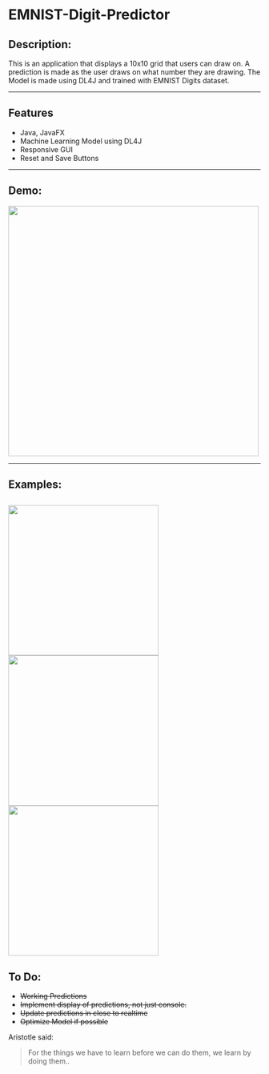 # EMNIST-Digit-Predictor

## Description:
This is an application that displays a 10x10 grid that users can draw on. A prediction is made as the user draws on what number they are drawing. The Model is made using DL4J and trained with EMNIST Digits dataset.

----

## Features
- Java, JavaFX
- Machine Learning Model using DL4J
- Responsive GUI
- Reset and Save Buttons

----
## Demo:

<img src="https://user-images.githubusercontent.com/8952745/121995990-d8607580-cd75-11eb-873d-04a22941da04.gif" width="500" height="500">

----
## Examples:
<img src="https://user-images.githubusercontent.com/8952745/121995893-b23ad580-cd75-11eb-82c2-f4d6cf5011b4.png" width="300" height="300"> <img src="https://user-images.githubusercontent.com/8952745/121995897-b2d36c00-cd75-11eb-97bc-8ca0ec737f73.png" width="300" height="300"> <img src="https://user-images.githubusercontent.com/8952745/121995906-b5ce5c80-cd75-11eb-9d39-aa7e69ae5c7d.png" width="300" height="300">
----
## To Do:
- ~~Working Predictions~~
- ~~Implement display of predictions, not just console.~~
- ~~Update predictions in close to realtime~~
- ~~Optimize Model if possible~~

Aristotle said:
> For the things we have to learn before we can do them, we learn by doing them..

